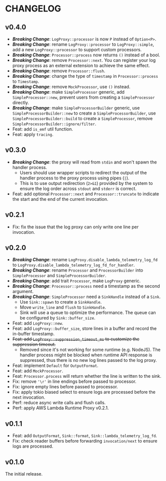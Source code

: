 # CHANGELOG

## v0.4.0

- **_Breaking Change_**: `LogProxy::processor` is now `P` instead of `Option<P>`.
- **_Breaking Change_**: rename `LogProxy::processor` to `LogProxy::simple`, add a new `LogProxy::processor` to support custom processors.
- **_Breaking Change_**: `Processor::process` now returns `()` instead of a bool.
- **_Breaking Change_**: remove `Processor::next`. You can register your log proxy process as an external extension to achieve the same effect.
- **_Breaking Change_**: remove `Processor::flush`.
- **_Breaking Change_**: change the type of `timestamp` in `Processor::process` to `Timestamp`.
- **_Breaking Change_**: remove `MockProcessor`, use `()` instead.
- **_Breaking Change_**: make `SimpleProcessor` generic, add `SimpleProcessor::new`, prevent users from creating a `SimpleProcessor` directly.
- **_Breaking Change_**: make `SimpleProcessorBuilder` generic, use `SimpleProcessorBuilder::new` to create a `SimpleProcessorBuilder`, use `SimpleProcessorBuilder::build` to create a `SimpleProcessor`, remove `SimpleProcessorBuilder::ignore/filter`.
- Feat: add `is_emf` util function.
- Feat: apply `tracing`.

## v0.3.0

- **_Breaking Change_**: the proxy will read from `stdin` and won't spawn the handler process.
  - Users should use wrapper scripts to redirect the output of the handler process to the proxy process using pipes (`|`).
  - This is to use output redirection (`2>&1`) provided by the system to ensure the log order across `stdout` and `stderr` is correct.
- Feat: add optional `Processor::next` and `Processor::truncate` to indicate the start and the end of the current invocation.

## v0.2.1

- Fix: fix the issue that the log proxy can only write one line per invocation.

## v0.2.0

- **_Breaking Change_**: rename `LogProxy.disable_lambda_telemetry_log_fd` to `LogProxy.disable_lambda_telemetry_log_fd_for_handler`.
- **_Breaking Change_**: rename `Processor` and `ProcessorBuilder` into `SimpleProcessor` and `SimpleProcessorBuilder`.
- **_Breaking Change_**: add trait `Processor`, make `LogProxy` generic.
- **_Breaking Change_**: `Processor::process` need a timestamp as the second argument.
- **_Breaking Change_**: `SimpleProcessor` need a `SinkHandle` instead of a `Sink`.
  - Use `Sink::spawn` to create a `SinkHandle`.
  - Move `write_line` and `flush` to `SinkHandle`.
  - Sink will use a queue to optimize the performance. The queue can be configured by `Sink::buffer_size`.
- Feat: add `LogProxy::new`.
- Feat: add `LogProxy::buffer_size`, store lines in a buffer and record the in-buffer timestamp.
- ~~Feat: add `LogProxy::suppression_timeout_ms` to customize the suppression timeout.~~
  - Removed since it's not working for some runtime (e.g. NodeJS). The handler process might be blocked when runtime API response is suppressed, thus there is no new log lines passed to the log proxy.
- Feat: implement `Default` for `OutputFormat`.
- Feat: add `MockProcessor`.
- Feat: `Processor.process` will return whether the line is written to the sink.
- Fix: remove `'\r'` in line endings before passed to processor.
- Fix: ignore empty lines before passed to processor.
- Fix: apply tokio biased select to ensure logs are processed before the next invocation.
- Perf: reduce async write calls and flush calls.
- Perf: apply AWS Lambda Runtime Proxy v0.2.1.

## v0.1.1

- Feat: add `OutputFormat`, `Sink::format`, `Sink::lambda_telemetry_log_fd`.
- Fix: check reader buffers before forwarding `invocation/next` to ensure logs are processed.

## v0.1.0

The initial release.
